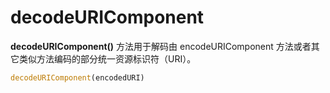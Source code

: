 # decodeURIComponent

**decodeURIComponent()** 方法用于解码由 encodeURIComponent 方法或者其它类似方法编码的部分统一资源标识符（URI）。

``` js
decodeURIComponent(encodedURI)
```
